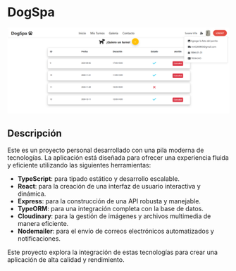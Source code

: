 # DogSpa

![DogSpa Preview](https://github.com/jorge210488/DogSpa/blob/main/front/vite-project/src/assets/DogSpa.png?raw=true)

## Descripción

Este es un proyecto personal desarrollado con una pila moderna de tecnologías. La aplicación está diseñada para ofrecer una experiencia fluida y eficiente utilizando las siguientes herramientas:

- **TypeScript**: para tipado estático y desarrollo escalable.
- **React**: para la creación de una interfaz de usuario interactiva y dinámica.
- **Express**: para la construcción de una API robusta y manejable.
- **TypeORM**: para una integración completa con la base de datos.
- **Cloudinary**: para la gestión de imágenes y archivos multimedia de manera eficiente.
- **Nodemailer**: para el envío de correos electrónicos automatizados y notificaciones.

Este proyecto explora la integración de estas tecnologías para crear una aplicación de alta calidad y rendimiento.
